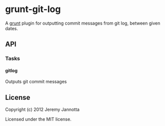 # grunt-git-log

A [grunt](https://github.com/cowboy/grunt) plugin for outputting commit messages from git log, between given dates.

## API

### Tasks

#### gitlog

Outputs git commit messages

## License
Copyright (c) 2012 Jeremy Jannotta

Licensed under the MIT license.
